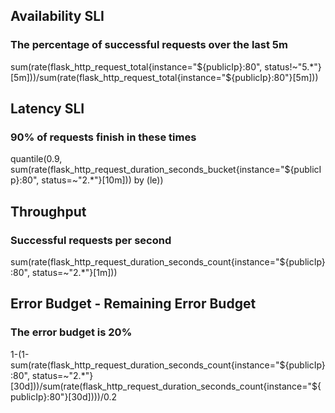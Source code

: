 ## Availability SLI
### The percentage of successful requests over the last 5m
sum(rate(flask_http_request_total{instance="${publicIp}:80", status!~"5.*"}[5m]))/sum(rate(flask_http_request_total{instance="${publicIp}:80"}[5m]))

## Latency SLI
### 90% of requests finish in these times
quantile(0.9, sum(rate(flask_http_request_duration_seconds_bucket{instance="${publicIp}:80", status=~"2.*"}[10m])) by (le))

## Throughput
### Successful requests per second
sum(rate(flask_http_request_duration_seconds_count{instance="${publicIp}:80", status=~"2.*"}[1m]))

## Error Budget - Remaining Error Budget
### The error budget is 20%
1-(1-sum(rate(flask_http_request_duration_seconds_count{instance="${publicIp}:80", status=~"2.*"}[30d]))/sum(rate(flask_http_request_duration_seconds_count{instance="${publicIp}:80"}[30d])))/0.2
